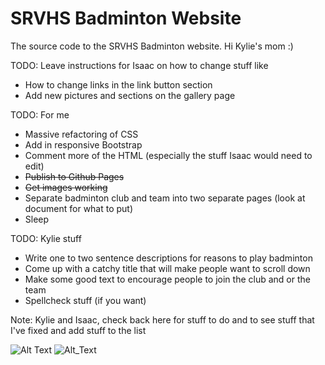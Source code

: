 # SRVHS Badminton Website
The source code to the SRVHS Badminton website.
Hi Kylie's mom :)

TODO: Leave instructions for Isaac on how to change stuff like 
- How to change links in the link button section
- Add new pictures and sections on the gallery page

TODO: For me
- Massive refactoring of CSS
- Add in responsive Bootstrap
- Comment more of the HTML (especially the stuff Isaac would need to edit)
- ~~Publish to Github Pages~~
- ~~Get images working~~
- Separate badminton club and team into two separate pages (look at document for what to put)
- Sleep

TODO: Kylie stuff
- Write one to two sentence descriptions for reasons to play badminton
- Come up with a catchy title that will make people want to scroll down
- Make some good text to encourage people to join the club and or the team
- Spellcheck stuff (if you want)

Note: Kylie and Isaac, check back here for stuff to do and to see stuff that I've fixed and add stuff to the list 

![Alt Text](https://pa1.narvii.com/6321/b31579ac3f5d17c535a12eb967a96c68b4970f04_hq.gif)
![Alt_Text](https://external-content.duckduckgo.com/iu/?u=https%3A%2F%2Forig00.deviantart.net%2Fbb5f%2Ff%2F2013%2F011%2F4%2Fb%2Fk_on__movie__1__gif__by_kiirochi-d5r7pjt.gif&f=1&nofb=1)
